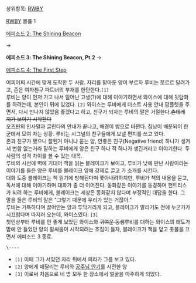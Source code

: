 상위항목: [RWBY](RWBY.md)

[RWBY](RWBY.md) 볼륨 1

[에피소드 2: The Shining Beacon](RWBY/%EC%97%90%ED%94%BC%EC%86%8C%EB%93%9C2.md)

→

**에피소드 3: The Shining Beacon, Pt.2**
→

[에피소드 4: The First Step](RWBY/%EC%97%90%ED%94%BC%EC%86%8C%EB%93%9C4.md)

  
어찌어찌 시간에 맞게 도착한 두 사람. 자리를 맡아둔 양이 부르자 루비는 쪼르르 달려가고, 존은 여자<del>친구</del> 파트너의 부재를
한탄한다.`[1]`  
루비는 양이 먼저 가고 나서 일어난 고생(?)에 대해 이야기하면서 와이스에 대해 뒷담화를 하려는데, 본인이 뒤에 있었다. `[2]` 와이스는
루비에게 더스트 사용 안내 팜플렛을 주면서, 다시 만나지 않았음 좋겠다고 하고, 친구가 되자는 루비의 말은 거절한다.<del>츤데레 끼가
보이기 시작한다</del>  
오즈핀의 인사말과 글린다의 안내가 끝나고, 배경이 밤으로 바뀐다. 침낭이 배분되어 한 군데서 모여 자는 상황. 루비는 시그널의 친구들에게
보낼 편지를 쓰고 있다.  
존과 친구가 됐으니 잘된거 아니냐 묻는 양, 안좋은 친구(Negative friend) 하나가 생겨서 변함 없는거라 말하는 루비에게 양은
친구 하나 적 하나가 생긴거라고 이야기한다. 두 사람의 성격 차이를 볼 수 있는 대목.  
루비의 시선에 벽에 기대어 책을 읽는 블레이크가 보이고, 루비가 낮에 만난 사람이라는 이야기를 들은 양은 루비를 블레이크 앞에 강제로 끌고
가 소개를 시킨다.  
대화 도중 블레이크는 책 읽기에 방해된다며 쫓아내려하지만, 루비가 책의 내용을 묻고, 독서에 대해 이야기하며 대화가 좀 더 이어진다.
동화같은 이야기를 동경하며 헌트리스가 되려 하는 루비에게, 블레이크는 세상은 동화같지 않다며 부정적인 대답을 한다. 그 말을 들은 루비의
말은 "그렇기 때문에 우리가 있는 거잖아."  
루비는 기특하다며 끌어안는 양과 투닥거리게 되고, 블레이크가 말리기도 전에 누군가가 시끄럽다며 따지러 오는데, 와이스였다. `[3]`  
첫인상부터 루비를 안 좋게 보았던 와이스와 <del>귀여운 동생</del>루비를 대하는 와이스의 태도가 맘에 안 들었던 양의 말싸움이
시작되려는 조짐이 들자, 블레이크가 책을 덮고 촛불을 끄면서 에피소드 3 종료.

`\----`

  * `[1]` 이때 그가 서있던 자리 뒤에서 피라가 그를 보고 있다.
  * `[2]` 양에게 매달리는 루비와 [공주님 안기](%EA%B3%B5%EC%A3%BC%EB%8B%98%20%EC%95%88%EA%B8%B0.md)를 시전한 양
  * `[3]` 이로써 처음으로 네 명 모두 한 장소에서 얼굴을 마주하게 되었다.

